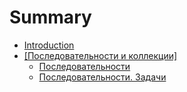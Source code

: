 # Summary

* [Introduction](README.md)
* [\[Последовательности и коллекции\]](posledovatelnosti-i-kollektsii.md)
  * [Последовательности](chapter_seq/1-seq.md)
  * [Последовательности. Задачи](chapter_seq/1-seq-tasks.md)

